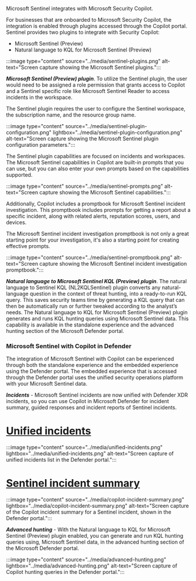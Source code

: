 
Microsoft Sentinel integrates with Microsoft Security Copilot.

For businesses that are onboarded to Microsoft Security Copilot, the integration is enabled through plugins accessed through the Copilot portal. Sentinel provides two plugins to integrate with Security Copilot:

- Microsoft Sentinel (Preview)
- Natural language to KQL for Microsoft Sentinel (Preview)

:::image type="content" source="../media/sentinel-plugins.png" alt-text="Screen capture showing the Microsoft Sentinel plugins.":::

***Microsoft Sentinel (Preview) plugin***. To utilize the Sentinel plugin, the user would need to be assigned a role permission that grants access to Copilot and a Sentinel specific role like Microsoft Sentinel Reader to access incidents in the workspace.

The Sentinel plugin requires the user to configure the Sentinel workspace, the subscription name, and the resource group name.

:::image type="content" source="../media/sentinel-plugin-configuration.png" lightbox="../media/sentinel-plugin-configuration.png" alt-text="Screen capture showing the Microsoft Sentinel plugin configuration parameters.":::

The Sentinel plugin capabilities are focused on incidents and workspaces. The Microsoft Sentinel capabilities in Copilot are built-in prompts that you can use, but you can also enter your own prompts based on the capabilities supported.

:::image type="content" source="../media/sentinel-prompts.png" alt-text="Screen capture showing the Microsoft Sentinel capabilities.":::

Additionally, Copilot includes a promptbook for Microsoft Sentinel incident investigation. This promptbook includes prompts for getting a report about a specific incident, along with related alerts, reputation scores, users, and devices.

The Microsoft Sentinel incident investigation promptbook is not only a great starting point for your investigation, it's also a starting point for creating effective prompts.

:::image type="content" source="../media/sentinel-promptbook.png" alt-text="Screen capture showing the Microsoft Sentinel incident investigation promptbook.":::

***Natural language to Microsoft Sentinel KQL (Preview) plugin***. The natural language to Sentinel KQL (NL2KQLSentinel) plugin converts any natural-language question in the context of threat hunting, into a ready-to-run KQL query. This saves security teams time by generating a KQL query that can then be automatically run or further tweaked according to the analyst’s needs. The Natural language to KQL for Microsoft Sentinel (Preview) plugin generates and runs KQL hunting queries using Microsoft Sentinel data. This capability is available in the standalone experience and the advanced hunting section of the Microsoft Defender portal.

### Microsoft Sentinel with Copilot in Defender

The integration of Microsoft Sentinel with Copilot can be experienced through both the standalone experience and the embedded experience using the Defender portal.  The embedded experience that is accessed through the Defender portal uses the unified security operations platform with your Microsoft Sentinel data.

***Incidents*** - Microsoft Sentinel incidents are now unified with Defender XDR incidents, so you can use Copilot in Microsoft Defender for incident summary, guided responses and incident reports of Sentinel incidents.

# [Unified incidents](#tab/unified-incidents)

:::image type="content" source="../media/unified-incidents.png" lightbox="../media/unified-incidents.png" alt-text="Screen capture of unified incidents list in the Defender portal.":::

# [Sentinel incident summary](#tab/sentinel-incident-summary)

:::image type="content" source="../media/copilot-incident-summary.png" lightbox="../media/copilot-incident-summary.png" alt-text="Screen capture of the Copilot incident summary for a Sentinel incident, shown in the Defender portal.":::

***Advanced hunting*** - With the Natural language to KQL for Microsoft Sentinel (Preview) plugin enabled, you can generate and run KQL hunting queries using, Microsoft Sentinel data, in the advanced hunting section of the Microsoft Defender portal.

:::image type="content" source="../media/advanced-hunting.png" lightbox="../media/advanced-hunting.png" alt-text="Screen capture of Copilot hunting queries in the Defender portal.":::